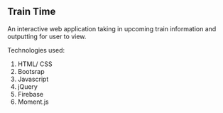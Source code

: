Train Time
-------

An interactive web application taking in upcoming train information and outputting for user to view.

Technologies used: 
1. HTML/ CSS
2. Bootsrap
2. Javascript
3. jQuery
4. Firebase
5. Moment.js